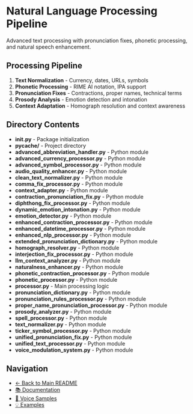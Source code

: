 # Natural Language Processing Pipeline

Advanced text processing with pronunciation fixes, phonetic processing, and natural speech enhancement.

## Processing Pipeline

1. **Text Normalization** - Currency, dates, URLs, symbols
2. **Phonetic Processing** - RIME AI notation, IPA support
3. **Pronunciation Fixes** - Contractions, proper names, technical terms
4. **Prosody Analysis** - Emotion detection and intonation
5. **Context Adaptation** - Homograph resolution and context awareness

## Directory Contents

- **__init__.py** - Package initialization
- **__pycache__/** - Project directory
- **advanced_abbreviation_handler.py** - Python module
- **advanced_currency_processor.py** - Python module
- **advanced_symbol_processor.py** - Python module
- **audio_quality_enhancer.py** - Python module
- **clean_text_normalizer.py** - Python module
- **comma_fix_processor.py** - Python module
- **context_adapter.py** - Python module
- **contraction_pronunciation_fix.py** - Python module
- **diphthong_fix_processor.py** - Python module
- **dynamic_emotion_intonation.py** - Python module
- **emotion_detector.py** - Python module
- **enhanced_contraction_processor.py** - Python module
- **enhanced_datetime_processor.py** - Python module
- **enhanced_nlp_processor.py** - Python module
- **extended_pronunciation_dictionary.py** - Python module
- **homograph_resolver.py** - Python module
- **interjection_fix_processor.py** - Python module
- **llm_context_analyzer.py** - Python module
- **naturalness_enhancer.py** - Python module
- **phonetic_contraction_processor.py** - Python module
- **phonetic_processor.py** - Python module
- **processor.py** - Main processing logic
- **pronunciation_dictionary.py** - Python module
- **pronunciation_rules_processor.py** - Python module
- **proper_name_pronunciation_processor.py** - Python module
- **prosody_analyzer.py** - Python module
- **spell_processor.py** - Python module
- **text_normalizer.py** - Python module
- **ticker_symbol_processor.py** - Python module
- **unified_pronunciation_fix.py** - Python module
- **unified_text_processor.py** - Python module
- **voice_modulation_system.py** - Python module

## Navigation

- [← Back to Main README](../README.md)
- [📚 Documentation](../docs/README.md)
- [🎵 Voice Samples](../static/samples/README.md)
- [💡 Examples](../static/examples/README.md)

